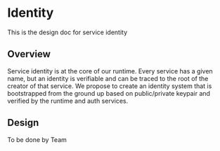 # Identity

This is the design doc for service identity

## Overview

Service identity is at the core of our runtime. Every service has a given name, but an identity is verifiable 
and can be traced to the root of the creator of that service. We propose to create an identity system that 
is bootstrapped from the ground up based on public/private keypair and verified by the runtime and auth services.

## Design

To be done by Team
